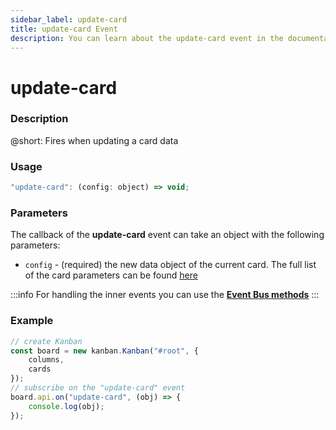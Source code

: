 ```yaml
---
sidebar_label: update-card
title: update-card Event
description: You can learn about the update-card event in the documentation of the DHTMLX JavaScript Kanban library. Browse developer guides and API reference, try out code examples and live demos, and download a free 30-day evaluation version of DHTMLX Kanban.
---
```


# update-card

### Description

@short: Fires when updating a card data

### Usage

~~~jsx {}
"update-card": (config: object) => void;
~~~

### Parameters

The callback of the **update-card** event can take an object with the following parameters:

- `config` - (required) the new data object of the current card. The full list of the card parameters can be found [here](api/config/js_kanban_cards_config.md)

:::info
For handling the inner events you can use the [**Event Bus methods**](api/api_overview.md/#event-bus-methods)
:::

### Example

~~~jsx {7-9}
// create Kanban
const board = new kanban.Kanban("#root", {
	columns,
	cards
});
// subscribe on the "update-card" event
board.api.on("update-card", (obj) => {
	console.log(obj);
});
~~~
